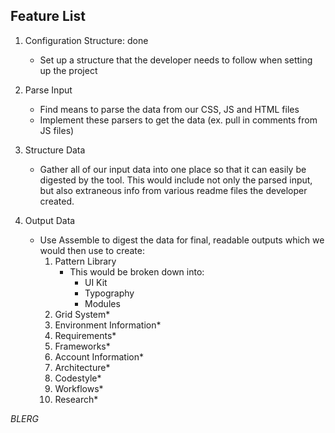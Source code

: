 Feature List
---

1. Configuration Structure: done
	- Set up a structure that the developer needs to follow when setting up the project

2. Parse Input
	- Find means to parse the data from our CSS, JS and HTML files
	- Implement these parsers to get the data (ex. pull in comments from JS files)

3. Structure Data
	- Gather all of our input data into one place so that it can easily be digested by the tool. This would include not only the parsed input, but also extraneous info from various readme files the developer created.

4. Output Data
	- Use Assemble to digest the data for final, readable outputs which we would then use to create: 
		1. Pattern Library
			- This would be broken down into: 
				- UI Kit
				- Typography
				- Modules
		2. Grid System*
		3. Environment Information*
		4. Requirements*
		5. Frameworks*
		6. Account Information*
		7. Architecture*
		8. Codestyle*
		9. Workflows*
		10. Research*

_BLERG_